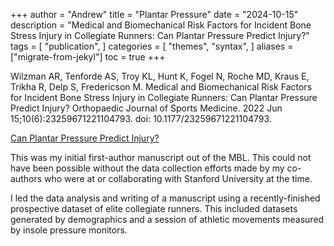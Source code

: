 +++
author = "Andrew"
title = "Plantar Pressure"
date = "2024-10-15"
description = "Medical and Biomechanical Risk Factors for Incident Bone Stress Injury in Collegiate Runners: Can Plantar Pressure Predict Injury?"
tags = [
    "publication",
]
categories = [
    "themes",
    "syntax",
]
aliases = ["migrate-from-jekyl"]
toc = true
+++

Wilzman AR, Tenforde AS, Troy KL, Hunt K, Fogel N, Roche MD, Kraus E, Trikha R, Delp S, Fredericson M. 
Medical and Biomechanical Risk Factors for Incident Bone Stress Injury in Collegiate Runners: Can Plantar Pressure Predict Injury? 
Orthopaedic Journal of Sports Medicine. 2022 Jun 15;10(6):23259671221104793. 
doi: 10.1177/23259671221104793.

[Can Plantar Pressure Predict Injury?](https://pubmed.ncbi.nlm.nih.gov/35734769/)

This was my initial first-author manuscript out of the MBL. This could not have been possible without the data collection efforts made by my co-authors who were at or collaborating with Stanford University at the time. 

I led the data analysis and writing of a manuscript using a recently-finished prospective dataset of elite collegiate runners. This included datasets generated by demographics and a session of athletic movements measured by insole pressure monitors. 